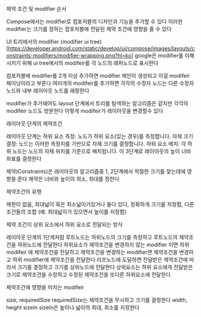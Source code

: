 제약 조건 및 modifier 순서 

Compose에서는 modifier로 컴포저블의 디자인과 기능을 추가할 수 있다
이러한 modifier는 크기를 정하는 컴포저블에 전달된 제약 조건에 영향을 줄 수 있다

UI 트리에서의 modifier
(modifier ui tree)[https://developer.android.com/static/develop/ui/compose/images/layouts/constraints-modifiers/modifier-wrapping.png?hl=ko]
google은 modifier를 이해시키기 위해 ui tree에서의 modifeir를 각 노드의 래퍼노드로 표시한다

컴포저블에 modifier를 2개 이상 추가하면 modifier 체인이 생성되고 이걸 modifeir 체이닝이라고 부른다
여러개의 modifeir를 추가하면 각각의 수정자 노드는 다른 수정자 노드와 내부 레이아웃 노드를 래핑한다

modifier가 추가돼어도 layout 단계에서 트리를 탐색하는 알고리즘은 같지만 각각의 modifeir 노드도 방문한다
이렇게 modifeir가 레이아웃을 변경할수 있다

레이아웃 단계의 제약조건

레이아웃 단계는 
하위 요소 측정: 노드가 하위 요소(있는 경우)를 측정합니다.
자체 크기 결정: 노드는 이러한 측정치를 기반으로 자체 크기를 결정합니다.
하위 요소 배치: 각 하위 노드는 노드의 자체 위치를 기준으로 배치됩니다.
이 3단계로 레이아웃의 높이 너비 좌표를 결정한다

제약(Constraints)은 레이아웃의 알고리즘중 1, 2단계에서 적절한 크기를 찾는데에 영향을 준다
제약은 너비와 높이의 최소, 최대를 정한다

 제약조건의 유형

제한이 없음, 최대넓이 혹은 최소넓이가있거나 둘다 있다, 정확하게 크기를 지정함, 다른 조건들의 조합 (예: 최대넓이가 있으면서 높이를 지정함)

제약 조건이 상위 요소에서 하위 요소로 전달되는 방식

레이아웃 단계의 1단계처럼  루트노드는 하위노드의 크기를 측정하고 루트노드의 제약조건을 하위노드에 전달한다
하위요소가 제약조건을 변경하지 않는 modifier 이면 하위 modifeir 에 제약조건을 전달하고 제약조건을 변경하는 modifier면 제약조건을 변경하고 하위 modifier에 제약조간을 전달한다
리프노드에 도달하면 전달받은 제약조건에 따라서 크기를 결정하고 크기를 상위노드에 전달한다
상위요소는 하위 요소에게 전달받은 크기로 제약조건을 수정하고 수정된 제약조건을 또다른 하위요소에 전달한다

제약조건에 영향을 미치는 modifeir

size, requiredSize 
requiredSize는 제약조건을 무시하고 크기를 결정한다
width, height 
sizeIn
sizeIn은 높이나 넓이의 최대, 최소를 지정한다
